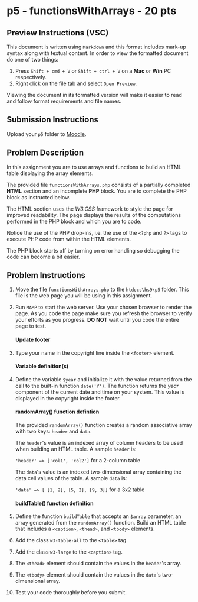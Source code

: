 # p5 - functionsWithArrays - 20 pts

## Preview Instructions (VSC)
This document is written using `Markdown` and this format includes mark-up syntax along with textual content. In order to view the formatted document do one of two things:

1. Press `Shift + cmd + V` or `Shift + ctrl + V` on a **Mac** or **Win** PC respectively.
1. Right click on the file tab and select `Open Preview`.

Viewing the document in its formatted version will make it easier to read and follow format requirements and file names.


## Submission Instructions
Upload your `p5` folder to [Moodle](classes.cs.siue.edu).

## Problem Description
In this assignment you are to use arrays and functions to build an HTML table displaying the array elements.

The provided file `functionsWithArrays.php` consists of a partially completed **HTML** section and an incomplete **PHP** block. You are to complete the PHP block as instructed below.

The HTML section uses the *W3.CSS* framework to style the page for improved readability. The page displays the results of the computations performed in the PHP block and which you are to code. 

Notice the use of the PHP drop-ins, i.e. the use of the `<?php` and `?>` tags to execute PHP code from within the HTML elements.

The PHP block starts off by turning on error handling so debugging the code can become a bit easier. 


## Problem Instructions
1. Move the file `functionsWithArrays.php` to the `htdocs\hs9\p5` folder. This file is the web page you will be using in this assignment.

1. Run `MAMP` to start the web server. Use your chosen browser to render the page. As you code the page make sure you refresh the browser to verify your efforts as you progress. **DO NOT** wait until you code the entire page to test.

    #### Update footer
1. Type your name in the copyright line inside the `<footer>` element.


    #### Variable definition(s)
1. Define the variable `$year` and initialize it with the value returned from the call to the built-in function `date('Y')`. The function returns the *year* component of the current date and time on your system. This value is displayed in the copyright inside the footer.

    #### randomArray() function defintion
    The provided `randomArray()` function creates a random associative array with two keys: `header` and `data`.

    The `header`'s value is an indexed array of column headers to be used when building an HTML table. A sample `header` is:

    `'header' => ['col1', 'col2']` for a 2-column table

    The `data`'s value is an indexed two-dimensional array containing the data cell values of the table. A sample `data` is:

    `'data' => [ [1, 2], [5, 2], [9, 3]]` for a 3x2 table

    #### buildTable() function definition
1. Define the function `buildTable` that accepts an `$array` parameter, an array generated from the `randomArray()` function. Build an HTML table that includes a `<caption>`, `<thead>`, and `<tbody>` elements.

1. Add the class `w3-table-all` to the `<table>` tag.
1. Add the class `w3-large` to the `<caption>` tag.

1. The `<thead>` element should contain the values in the `header`'s array.
1. The `<tbody>` element should contain the values in the `data`'s two-dimensional array.

1. Test your code thoroughly before you submit.